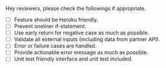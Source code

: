 Hey reviewers, please check the followings if appropriate.

- [ ] Feature should be Heroku friendly.
- [ ] Prevent oneliner if-statement.
- [ ] Use early return for negative case as much as possible.
- [ ] Validate all external inputs (including data from partner API).
- [ ] Error or failure cases are handled.
- [ ] Provide actionable error message as much as possible.
- [ ] Unit test friendly interface and unit test included.
